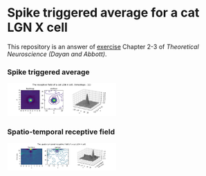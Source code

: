 # Spike triggered average for a cat LGN X cell
This repository is an answer of [exercise](http://www.gatsby.ucl.ac.uk/~dayan/book/exercises.html) Chapter 2-3 of *Theoretical Neuroscience (Dayan and Abbott)*.

### Spike triggered average
<img src="https://github.com/takyamamoto/STA-for-catLGNcell/blob/master/images/RF_catLGN_time11.png" width=50%>  

### Spatio-temporal receptive field
<img src="https://github.com/takyamamoto/STA-for-catLGNcell/blob/master/images/RF_catLGN_spattemp.png" width=50%>  
